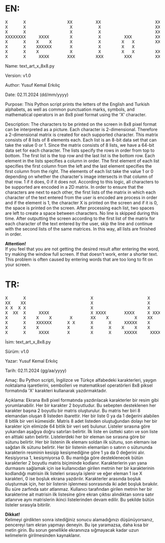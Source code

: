 # EN:
<pre>
X      X                XX         XX                     XX
X      X                 X          X                     XX
X      X                 X          X                     XX
XXXXXXXX     XXXX        X          X         XXX         XX
X      X    X    X       X          X        X   X        XX
X      X    XXXXXX       X          X        X   X
X      X    X            X          X        X   X        XX
X      X     XXXX       XXX        XXX        XXX         XX
</pre>
Name: text_art_x_8x8.py

Version: v1.0

Author: Yusuf Kemal Erkılıç

Date: 02.11.2024 (dd/mm/yyyy)

Purpose:
This Python script prints the letters of the English and Turkish alphabets, as well as common punctuation marks, symbols, and mathematical operators in an 8x8 pixel format using the 'X' character.

Description:
The characters to be printed on the screen in 8x8 pixel format can be interpreted as a picture. Each character is 2-dimensional. Therefore a 2-dimensional matrix is created for each supported character.
This matrix consists of 8 lists of 8 elements each. Each list is an 8-bit data set that can take the value 0 or 1. Since the matrix consists of 8 lists, we have a 64-bit data set for each character.
The lists specify the rows in order from top to bottom. The first list is the top row and the last list is the bottom row.
Each element in the lists specifies a column in order. The first element of each list specifies the first column from the left and the last element specifies the first column from the right.
The elements of each list take the value 1 or 0 depending on whether the character's image intersects in that column of that row. 1 if it does, 0 if it does not.
According to this logic, all characters to be supported are encoded in a 2D matrix.
In order to ensure that the characters are next to each other, the first lists of the matrix in which each character of the text entered from the user is encoded are process in order
and if the element is 1, the character X is printed on the screen and if it is 0, the space is printed on the screen.
After processing each list, two spaces are left to create a space between characters. No line is skipped during this time.
After outputting the screen according to the first list of the matrix for each character of the text entered by the user, skip the line and continue with the second lists of the same matrices.
In this way, all lists are finished in order.

**Attention!**  
If you feel that you are not getting the desired result after entering the word, try making the window full screen.
If that doesn't work, enter a shorter text. This problem is often caused by entering words that are too long to fit on your screen.


# TR:
<pre>
X      X                         X                     X                        XX
XX    XX                         X                     X                        XX
X X  X X                         X                     X                        XX
X  XX  X     XXXX                X XXXX       XXXX     X XXXX       XXXX        XX
X      X    X    X       X       XX    X          X    XX    X          X       XX
X      X    XXXXXX      X X      X      X     XXXXX    X      X     XXXXX
X      X    X           X        X      X    X    X    X      X    X    X       XX
X      X     XXXX       X        X      X     XXXXX     XXXXXX      XXXXX       XX
</pre>
İsim: text_art_x_8x8.py

Sürüm: v1.0

Yazar: Yusuf Kemal Erkılıç

Tarih: 02.11.2024 (gg/aa/yyyy)

Amaç:
Bu Python scripti, İngilizce ve Türkçe alfabedeki karakterleri, yaygın noktalama işaretlerini,
sembolleri ve matematiksel operatörleri 8x8 piksel formatında 'X' karakteri kullanarak yazdırmaktadır.

Açıklama:
Ekrana 8x8 pixel formatında yazdırılacak karakterler bir resim gibi yorumlanabilir. Her bir karakter 2 boyutludur.
Bu sebepten desteklenen her karakter başına 2 boyutlu bir matris oluşturulur. Bu matris her biri 8 elemandan oluşan 8 listeden ibarettir. Her bir liste 0 ya da 1 değerini alabilen 8 bitlik bir veri kümesidir.
Matris 8 adet listeden oluştuğundan dolayı her bir karakter için elimizde 64 bitlik bir veri seti bulunur. Listeler sırasına göre yukarıdan aşağıya doğru satırları belirtir.
İlk liste en üstteki satırı ve son liste en alttaki satırı belirtir. Listelerdeki her bir eleman ise sırasına göre bir sütunu belirtir.
Her bir listenin ilk elemanı soldan ilk sütunu, son elemanı ise sağdan ilk sütunu belirtir.
Her bir listenin elemanları o satırın o sütununda karakterin resminin kesişip kesişmediğine göre 1 ya da 0 değerini alır. Kesişiyorsa 1, kesişmiyorsa 0.
Bu mantığa göre desteklenecek bütün karakterler 2 boyutlu matris biçiminde kodlanır.
Karakterlerin yan yana durmasını sağlamak için ise kullanıcıdan girilen metnin her bir karakterinin kodlandığı matrisin ilk listeleri sırasıyla işlenir ve eğer eleman 1 ise X karakteri, 0 ise boşluk ekrana yazdırılır.
Karakterler arasında boşluk oluşturmak için, her bir listenin işlenmesi sonrasında  iki adet boşluk bırakılır. Bu süre zarfında satır atlanmaz.
Kullanıcı tarafından girilen metnin her bir karakterine ait matrisin ilk listesine göre ekran çıktısı alındıktan sonra satır atlanırve aynı matrislerin ikinci listelerinden devam edilir.
Bu şekilde bütün listeler sırasıyla bitirilir.

**Dikkat!**  
Kelimeyi girdikten sonra istediğiniz sonucu alamadığınızı düşünüyorsanız, pencereyi tam ekran yapmayı deneyin.
Bu işe yaramazsa, daha kısa bir metin girin. Bu sorun genellikle ekranınıza sığmayacak kadar uzun kelimelerin girilmesinden kaynaklanır.
